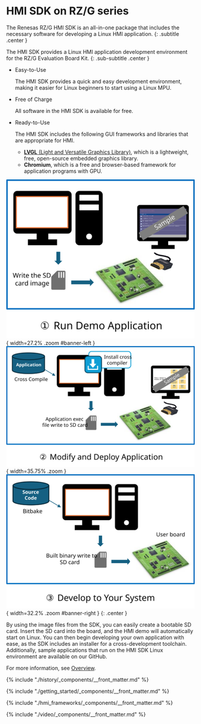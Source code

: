 # HMI SDK on RZ/G series

The Renesas RZ/G HMI SDK is an all-in-one package that includes the necessary software for developing a Linux HMI application.
{: .subtitle .center }

The HMI SDK provides a Linux HMI application development environment for the RZ/G Evaluation Board Kit.
{: .sub-subtitle .center }

* Easy-to-Use

    The HMI SDK provides a quick and easy development environment, making it easier for Linux beginners to start using a Linux MPU.

* Free of Charge

    All software in the HMI SDK is available for free.

* Ready-to-Use

    The HMI SDK includes the following GUI frameworks and libraries that are appropriate for HMI.

    * [**LVGL** (Light and Versatile Graphics Library)](https://lvgl.io/), which is a lightweight, free, open-source embedded graphics library.
    * **Chromium**, which is a free and browser-based framework for application programs with GPU.

![](assets/images/banner-01.svg){ width=27.2% .zoom #banner-left }
![](assets/images/banner-02.svg){ width=35.75% .zoom }
![](assets/images/banner-03.svg){ width=32.2% .zoom #banner-right }
{: .center }

By using the image files from the SDK, you can easily create a bootable SD card.
Insert the SD card into the board, and the HMI demo will automatically start on Linux.
You can then begin developing your own application with ease, as the SDK includes an installer for a cross-development toolchain.
Additionally, sample applications that run on the HMI SDK Linux environment are available on our GitHub.

For more information, see [Overview](overview/index.md).

{% include "./history/_components/__front_matter.md" %}

{% include "./getting_started/_components/__front_matter.md" %}

{% include "./hmi_frameworks/_components/__front_matter.md" %}

{% include "./video/_components/__front_matter.md" %}
